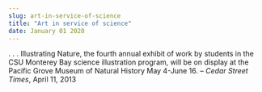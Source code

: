 ```yaml
---
slug: art-in-service-of-science
title: "Art in service of science"
date: January 01 2020
---
```


 
<p>
  . . . Illustrating Nature, the fourth annual exhibit of work by students in
  the CSU Monterey Bay science illustration program, will be on display at the
  Pacific Grove Museum of Natural History May 4-June 16. –
  <em>Cedar Street Times</em>, April 11, 2013
</p>
 

